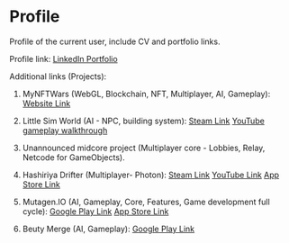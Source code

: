 # Profile
Profile of the current user, include CV and portfolio links.

Profile link:
[LinkedIn Portfolio](https://www.linkedin.com/in/anton-cernyavskiy-8a7995209/details/projects/)

Additional links (Projects):
1. MyNFTWars (WebGL, Blockchain, NFT, Multiplayer, AI, Gameplay):
[Website Link](https://www.mynftwars.com/)

3. Little Sim World (AI - NPC, building system):
[Steam Link](https://store.steampowered.com/app/1429880/Little_Sim_World/)
[YouTube gameplay walkthrough](https://www.youtube.com/watch?v=f4q46HIgAWk)

3. Unannounced midcore project (Multiplayer core - Lobbies, Relay, Netcode for GameObjects).

4. Hashiriya Drifter (Multiplayer- Photon):
[Steam Link](https://store.steampowered.com/app/1336560/Hashiriya_DrifterOnline_Drift_Racing_Multiplayer_DRIFTDRAGRACING/)
[YouTube Link](https://www.youtube.com/watch?v=YnwUhDi3dQk)
[App Store Link](https://apps.apple.com/us/app/hashiriya-drifter-car-games/id1467291840)

 5. Mutagen.IO (AI, Gameplay, Core, Features, Game development full cycle):
[Google Play Link](https://play.google.com/store/apps/details?id=com.riloat.mutagen&hl=en_US)
[App Store Link](https://apps.apple.com/us/app/mutagen-io/id1660289707)

 6. Beuty Merge (AI, Gameplay): 
[Google Play Link](https://play.google.com/store/apps/details?id=com.trymygames.beautymerge&hl=en_US)
